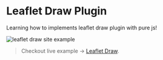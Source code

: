 # Leaflet Draw Plugin
Learning how to implements leaflet draw plugin with pure js!

![leaflet draw site example](https://media1.tenor.com/images/5d87432505b5f35d0ceaac7b41842c41/tenor.gif?itemid=22500512)

> Checkout live example -> [Leaflet Draw](https://leaflet-draw.netlify.app/).
